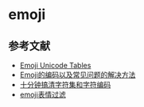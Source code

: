 # emoji

## 参考文献

- [Emoji Unicode Tables](http://apps.timwhitlock.info/emoji/tables/unicode)
- [Emoji的编码以及常见问题的解决方法](https://segmentfault.com/a/1190000007594620)
- [十分钟搞清字符集和字符编码](http://cenalulu.github.io/linux/character-encoding/)
- [emoji表情过滤](http://www.pigg.co/emoji-filter.html/comment-page-1)

